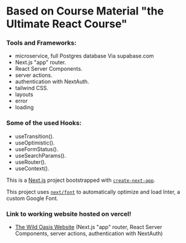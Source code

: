# Based on Course Material "the Ultimate React Course"

### Tools and Frameworks:
- microservice, full Postgres database Via supabase.com
-  Next.js "app" router.
-  React Server Components.
-  server actions.
- authentication with NextAuth.
- tailwind CSS.
- layouts
- error
- loading

### Some of the used Hooks:
- useTransition().
- useOptimistic().
- useFormStatus().
- useSearchParams().
- useRouter().
- useContext().


This is a [Next.js](https://nextjs.org/) project bootstrapped with [`create-next-app`](https://github.com/vercel/next.js/tree/canary/packages/create-next-app).



This project uses [`next/font`](https://nextjs.org/docs/basic-features/font-optimization) to automatically optimize and load Inter, a custom Google Font.


### Link to working website hosted on vercel!


- [The Wild Oasis Website](https://zigi-s-wild-oasis-website-demo-zigis-projects-f5ff41cf.vercel.app/) (Next.js "app" router, React Server Components, server actions, authentication with NextAuth)




